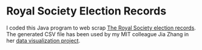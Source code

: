 Royal Society Election Records
==============================

I coded this Java program to web scrap [The Royal Society election records](https://collections.royalsociety.org/dserve.exe?dsqIni=Dserve.ini&dsqApp=Archive&dsqCmd=FastTree.tcl&dsqDb=Catalog&dsqItem=EC%252F1975&dsqField=RefNo#HERE). The generated CSV file has been used by my MIT colleague Jia Zhang in her [data visualization project](http://www.dataminding.org/jiazhang/index.php?/comparative-trajectories/).
